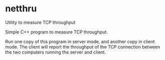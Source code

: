 # netthru
Utility to measure TCP throughput

Simple C++ program to measure TCP throughput.

Run one copy of this program in server mode, and another copy in client mode.
The client will report the throughput of the TCP connection between the two computers
running the server and client.

